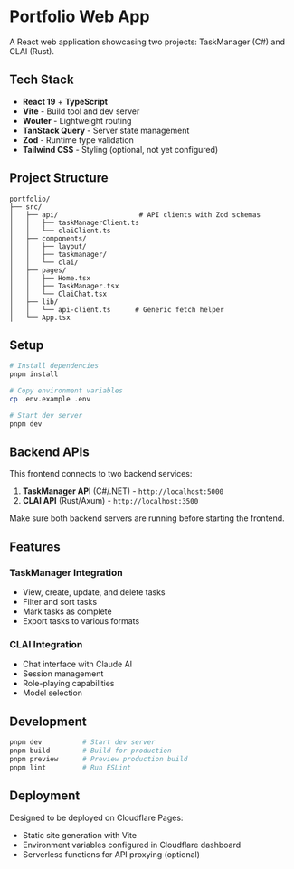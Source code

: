 # Portfolio Web App

A React web application showcasing two projects: TaskManager (C#) and CLAI (Rust).

## Tech Stack

- **React 19** + **TypeScript**
- **Vite** - Build tool and dev server
- **Wouter** - Lightweight routing
- **TanStack Query** - Server state management
- **Zod** - Runtime type validation
- **Tailwind CSS** - Styling (optional, not yet configured)

## Project Structure

```
portfolio/
├── src/
│   ├── api/                    # API clients with Zod schemas
│   │   ├── taskManagerClient.ts
│   │   └── claiClient.ts
│   ├── components/
│   │   ├── layout/
│   │   ├── taskmanager/
│   │   └── clai/
│   ├── pages/
│   │   ├── Home.tsx
│   │   ├── TaskManager.tsx
│   │   └── ClaiChat.tsx
│   ├── lib/
│   │   └── api-client.ts      # Generic fetch helper
│   └── App.tsx
```

## Setup

```bash
# Install dependencies
pnpm install

# Copy environment variables
cp .env.example .env

# Start dev server
pnpm dev
```

## Backend APIs

This frontend connects to two backend services:

1. **TaskManager API** (C#/.NET) - `http://localhost:5000`
2. **CLAI API** (Rust/Axum) - `http://localhost:3500`

Make sure both backend servers are running before starting the frontend.

## Features

### TaskManager Integration

- View, create, update, and delete tasks
- Filter and sort tasks
- Mark tasks as complete
- Export tasks to various formats

### CLAI Integration

- Chat interface with Claude AI
- Session management
- Role-playing capabilities
- Model selection

## Development

```bash
pnpm dev          # Start dev server
pnpm build        # Build for production
pnpm preview      # Preview production build
pnpm lint         # Run ESLint
```

## Deployment

Designed to be deployed on Cloudflare Pages:

- Static site generation with Vite
- Environment variables configured in Cloudflare dashboard
- Serverless functions for API proxying (optional)
